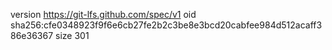 version https://git-lfs.github.com/spec/v1
oid sha256:cfe0348923f9f6e6cb27fe2b2c3be8e3bcd20cabfee984d512acaff386e36367
size 301
